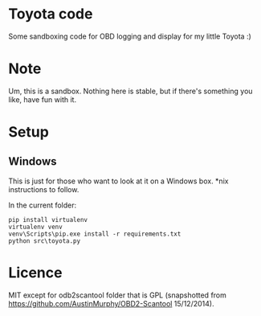 # Toyota code

Some sandboxing code for OBD logging and display for my little Toyota :)

# Note

Um, this is a sandbox. Nothing here is stable, but if there's something you
like, have fun with it.

# Setup

## Windows

This is just for those who want to look at it on a Windows box. *nix
instructions to follow.

In the current folder:

    pip install virtualenv
    virtualenv venv
    venv\Scripts\pip.exe install -r requirements.txt
    python src\toyota.py

# Licence

MIT except for odb2scantool folder that is GPL (snapshotted from
https://github.com/AustinMurphy/OBD2-Scantool 15/12/2014).

